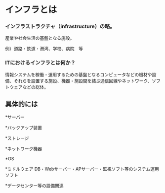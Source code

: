 # インフラとは
### インフラストラクチャ（infrastructure）の略。
産業や社会生活の基盤となる施設。

例）道路・鉄道・港湾、学校、病院　等
### ITにおけるインフラとは何か？
情報システムを稼働・運用するための基盤となるコンピュータなどの機材や設備、それらを設置する施設、機器・施設間を結ぶ通信回線やネットワーク、ソフトウェアなどの総体。

## 具体的には
*サーバー

*バックアップ装置

*ストレージ

*ネットワーク機器

*OS

*ミドルウェア
  DB・Webサーバー・APサーバー・監視ソフト等のシステム運用ソフト

*データセンター等の設備関連
